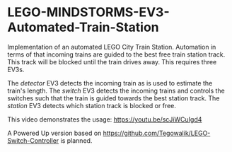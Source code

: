# LEGO-MINDSTORMS-EV3-Automated-Train-Station
Implementation of an automated LEGO City Train Station. Automation in terms of that incoming trains are guided to the best free train station track. This track will be blocked until the train drives away. This requires three EV3s. 

The *detector* EV3 detects the incoming train as is used to estimate the train's length.
The *switch* EV3 detects the incoming trains and controls the switches such that the train is guided towards the best station track.
The *station* EV3 detects which station track is blocked or free.

This video demonstrates the usage: https://youtu.be/scJiWCuIgd4

A Powered Up version based on https://github.com/Tegowalik/LEGO-Switch-Controller is planned.
